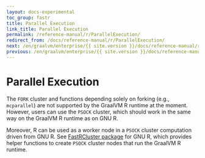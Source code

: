 ```yaml
---
layout: docs-experimental
toc_group: fastr
title: Parallel Execution
link_title: Parallel Execution
permalink: /reference-manual/r/ParallelExecution/
redirect_from: /docs/reference-manual/r/ParallelExecution/
next: /en/graalvm/enterprise/{{ site.version }}/docs/reference-manual/r/Performance/
previous: /en/graalvm/enterprise/{{ site.version }}/docs/reference-manual/r/JavaInteroperability/
---
```

# Parallel Execution

The `FORK` cluster and functions depending solely on forking (e.g., `mcparallel`) are not supported by the GraalVM R runtime at the moment.
However, users can use the `PSOCK` cluster, which should work in the same way on the GraalVM R runtime as on GNU R.

Moreover, R can be used as a worker node in a `PSOCK` cluster computation driven from GNU R.
See [FastRCluster package](https://github.com/oracle/fastr/blob/master/com.oracle.truffle.r.pkgs/fastRCluster/DESCRIPTION) for GNU R, which provides helper functions to create `PSOCK` cluster nodes that run the GraalVM R runtime.

